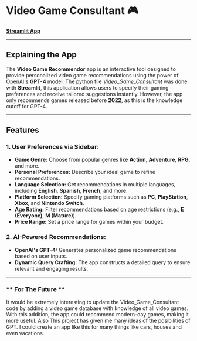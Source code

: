 # **Video Game Consultant** 🎮

[**Streamlit App**](https://videogameconsultant-tvb74vkssr9cm8tvos5s4h.streamlit.app/)

---

## **Explaining the App**

The **Video Game Recommendor** app is an interactive tool designed to provide personalized video game recommendations using the power of OpenAI's **GPT-4** model. The python file *Video_Game_Consultant* was done with **Streamlit**, this application allows users to specify their gaming preferences and receive tailored suggestions instantly. However, the app only recommends games released before **2022**, as this is the knowledge cutoff for GPT-4.

---

## **Features**

### **1. User Preferences via Sidebar:**

- **Game Genre:** Choose from popular genres like **Action**, **Adventure**, **RPG**, and more.
- **Personal Preferences:** Describe your ideal game to refine recommendations.
- **Language Selection:** Get recommendations in multiple languages, including **English**, **Spanish**, **French**, and more.
- **Platform Selection:** Specify gaming platforms such as **PC**, **PlayStation**, **Xbox**, and **Nintendo Switch**.
- **Age Rating:** Filter recommendations based on age restrictions (e.g., **E (Everyone)**, **M (Mature)**).
- **Price Range:** Set a price range for games within your budget.

### **2. AI-Powered Recommendations:**

- **OpenAI's GPT-4:** Generates personalized game recommendations based on user inputs.
- **Dynamic Query Crafting:** The app constructs a detailed query to ensure relevant and engaging results.

---

### ** For The Future **
It would be extremely interesting to update the Video_Game_Consultant code by adding a video game database with knowledge of all video games. With this addition, the app could recommend modern-day games, making it more useful. Also This project has given me many ideas of the posibilities of GPT. I could create an app like this for many things like cars, houses and even vacations.

